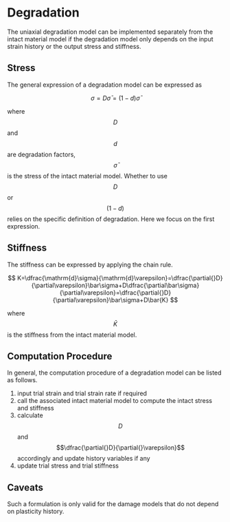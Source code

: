 # Degradation

The uniaxial degradation model can be implemented separately from the intact material model if the degradation model only depends on the input strain history or the output stress and stiffness.

## Stress

The general expression of a degradation model can be expressed as

$$
\sigma=D\bar{\sigma}=(1-d)\bar{\sigma}
$$

where $$D$$ and $$d$$ are degradation factors, $$\bar\sigma$$ is the stress of the intact material model. Whether to use $$D$$ or $$(1-d)$$ relies on the specific definition of degradation. Here we focus on the first expression.

## Stiffness

The stiffness can be expressed by applying the chain rule.

$$
K=\dfrac{\mathrm{d}\sigma}{\mathrm{d}\varepsilon}=\dfrac{\partial{}D}{\partial\varepsilon}\bar\sigma+D\dfrac{\partial\bar\sigma}{\partial\varepsilon}=\dfrac{\partial{}D}{\partial\varepsilon}\bar\sigma+D\bar{K}
$$

where $$\bar{K}$$ is the stiffness from the intact material model.

## Computation Procedure

In general, the computation procedure of a degradation model can be listed as follows.

1. input trial strain and trial strain rate if required
2. call the associated intact material model to compute the intact stress and stiffness
3. calculate $$D$$ and $$\dfrac{\partial{}D}{\partial{}\varepsilon}$$ accordingly and update history variables if any
4. update trial stress and trial stiffness

## Caveats

Such a formulation is only valid for the damage models that do not depend on plasticity history.
